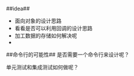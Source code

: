 ##idea##
* 面向对象的设计思路
* 看看是否可以利用回调的设计思路
* 加工数据的存储如何解决呢
* 

##命令行的可能性##
是否需要一个命令行来设计呢？

单元测试和集成测试如何做呢？


